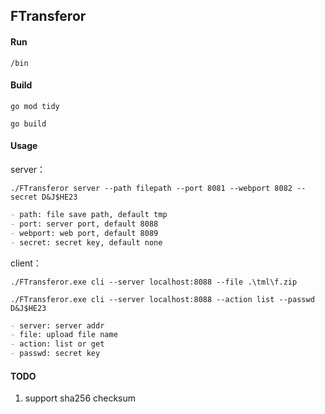 ## FTransferor 

#### Run

```shell
/bin
```

#### Build

```shell
go mod tidy 

go build 
```

#### Usage

server：

```shell
./FTransferor server --path filepath --port 8081 --webport 8082 --secret D&J$HE23
```
```markdown
- path: file save path, default tmp
- port: server port, default 8088
- webport: web port, default 8089
- secret: secret key, default none
```

client：

```shell
./FTransferor.exe cli --server localhost:8088 --file .\tml\f.zip 

./FTransferor.exe cli --server localhost:8088 --action list --passwd D&J$HE23
```

```markdown
- server: server addr
- file: upload file name
- action: list or get
- passwd: secret key
```

#### TODO 

1. support sha256 checksum
